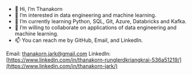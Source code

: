 - 👋 Hi, I’m Thanakorn
- 👀 I’m interested in data engineering and machine learning.
- 🌱 I’m currently learning Python, SQL, Git, Azure, Databricks and Kafka.
- 💞️ I’m willing to collaborate on applications of data engineering and machine learning.
- 📫 You can reach me by GitHub, Email, and LinkedIn. 

Email: thanakorn.jark@gmail.com
LinkedIn: [https://www.linkedin.com/in/thanakorn-runglerdkriangkrai-536a51219/](https://www.linkedin.com/in/thanakorn-jark/)
